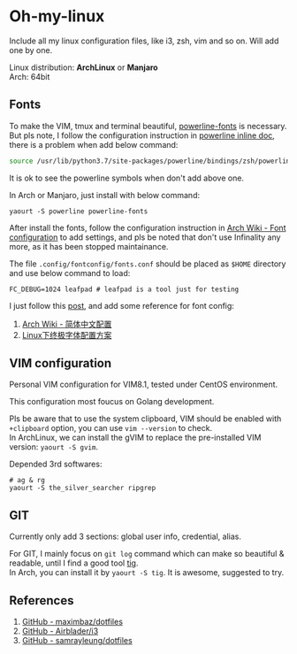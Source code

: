 # Oh-my-linux

Include all my linux configuration files, like i3, zsh, vim and so on. Will add one by one.

Linux distribution: **ArchLinux** or **Manjaro**  
Arch: 64bit

## Fonts

To make the VIM, tmux and terminal beautiful, [powerline-fonts](https://github.com/powerline/fonts) is necessary.  
But pls note, I follow the configuration instruction in [powerline inline doc](https://powerline.readthedocs.io/en/latest/usage/shell-prompts.html#bash-prompt), 
there is a problem when add below command:  
```sh
source /usr/lib/python3.7/site-packages/powerline/bindings/zsh/powerline.zsh
```
It is ok to see the powerline symbols when don't add above one.  

In Arch or Manjaro, just install with below command:  
```shell
yaourt -S powerline powerline-fonts
```

After install the fonts, follow the configuration instruction in [Arch Wiki - Font configuration](https://wiki.archlinux.org/index.php/Font_configuration) to add settings, and pls be noted that don't use Infinality any more, as it has been stopped maintainance.

The file `.config/fontconfig/fonts.conf` should be placed as `$HOME` directory and use below command to load:  
```shell
FC_DEBUG=1024 leafpad # leafpad is a tool just for testing
```
I just follow this [post](https://unix.stackexchange.com/questions/372447/reload-settings-in-etc-fonts-conf-d), and add some reference for font config:  
1. [Arch Wiki - 简体中文配置](https://wiki.archlinux.org/index.php/Font_Configuration/Chinese_(%E7%AE%80%E4%BD%93%E4%B8%AD%E6%96%87))  
2. [Linux下终极字体配置方案](https://ohmyarch.github.io/2017/01/15/Linux%E4%B8%8B%E7%BB%88%E6%9E%81%E5%AD%97%E4%BD%93%E9%85%8D%E7%BD%AE%E6%96%B9%E6%A1%88/)  


## VIM configuration

Personal VIM configuration for VIM8.1, tested under CentOS environment.

This configuration most foucus on Golang development.

Pls be aware that to use the system clipboard, VIM should be enabled with `+clipboard` option, you can use `vim --version` to check.  
In ArchLinux, we can install the gVIM to replace the pre-installed VIM version: `yaourt -S gvim`.  

Depended 3rd softwares:  
```shell
# ag & rg
yaourt -S the_silver_searcher ripgrep
```

## GIT

Currently only add 3 sections: global user info, credential, alias.  

For GIT, I mainly focus on `git log` command which can make so beautiful & readable, until I find a good tool [tig](https://github.com/jonas/tig).  
In Arch, you can install it by `yaourt -S tig`. It is awesome, suggested to try.

## References

1. [GitHub - maximbaz/dotfiles](https://github.com/maximbaz/dotfiles)  
2. [GitHub - Airblader/i3](https://github.com/Airblader/i3)  
3. [GitHub - samrayleung/dotfiles](https://github.com/samrayleung/dotfiles)  

